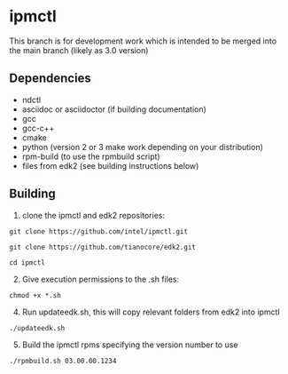 # ipmctl

This branch is for development work which is intended to be merged into the
main branch (likely as 3.0 version)

## Dependencies

* ndctl
* asciidoc or asciidoctor  (if building documentation)
* gcc
* gcc-c++
* cmake
* python (version 2 or 3 make work depending on your distribution)
* rpm-build (to use the rpmbuild script)
* files from edk2 (see building instructions below)

## Building

1. clone the ipmctl and edk2 repositories:

`git clone https://github.com/intel/ipmctl.git`

`git clone https://github.com/tianocore/edk2.git`

`cd ipmctl`

2. Give execution permissions to the .sh files:

`chmod +x *.sh`

4. Run updateedk.sh, this will copy relevant folders from edk2 into ipmctl

`./updateedk.sh`

5. Build the ipmctl rpms specifying the version number to use

`./rpmbuild.sh 03.00.00.1234`
